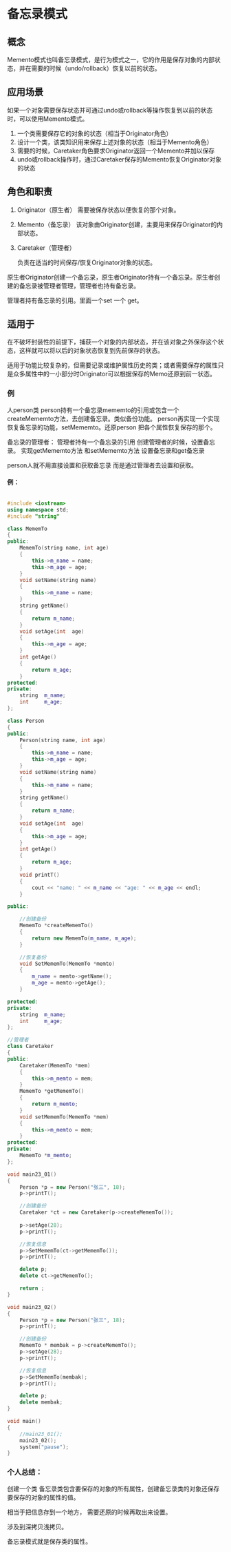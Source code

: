 # 备忘录模式

## 概念

Memento模式也叫备忘录模式，是行为模式之一，它的作用是保存对象的内部状态，并在需要的时候（undo/rollback）恢复以前的状态。

## 应用场景

如果一个对象需要保存状态并可通过undo或rollback等操作恢复到以前的状态时，可以使用Memento模式。

1. 一个类需要保存它的对象的状态（相当于Originator角色）
2. 设计一个类，该类知识用来保存上述对象的状态（相当于Memento角色）
3. 需要的时候，Caretaker角色要求Originator返回一个Memento并加以保存
4. undo或rollback操作时，通过Caretaker保存的Memento恢复Originator对象的状态

## 角色和职责

1. Originator（原生者）
   需要被保存状态以便恢复的那个对象。

2. Memento（备忘录）
   该对象由Originator创建，主要用来保存Originator的内部状态。

3. Caretaker（管理者）

   负责在适当的时间保存/恢复Originator对象的状态。

原生者Originator创建一个备忘录，原生者Originator持有一个备忘录。原生者创建的备忘录被管理者管理，管理者也持有备忘录。

管理者持有备忘录的引用。里面一个set 一个 get。

## 适用于

在不破坏封装性的前提下，捕获一个对象的内部状态，并在该对象之外保存这个状态，这样就可以将以后的对象状态恢复到先前保存的状态。

适用于功能比较复杂的，但需要记录或维护属性历史的类；或者需要保存的属性只是众多属性中的一小部分时Originator可以根据保存的Memo还原到前一状态。

### 例

人person类
person持有一个备忘录mememto的引用或包含一个createMememto方法，去创建备忘录。类似备份功能。
person再实现一个实现恢复备忘录的功能，setMememto。还原person 把各个属性恢复保存的那个。

备忘录的管理者：
管理者持有一个备忘录的引用 创建管理者的时候，设置备忘录。
实现getMememto方法 和setMememto方法 设置备忘录和get备忘录

person人就不用直接设置和获取备忘录  而是通过管理者去设置和获取。

#### 例：

```c++

#include <iostream>
using namespace std;
#include "string"

class MememTo
{
public:
	MememTo(string name, int age)
	{
		this->m_name = name;
		this->m_age = age;
	}
	void setName(string name)
	{
		this->m_name = name;
	}
	string getName()
	{
		return m_name;
	}
	void setAge(int  age)
	{
		this->m_age = age;
	}
	int getAge()
	{
		return m_age;
	}
protected:
private:
	string	m_name;
	int		m_age;
};

class Person
{
public:
	Person(string name, int age)
	{
		this->m_name = name;
		this->m_age = age;
	}
	void setName(string name)
	{
		this->m_name = name;
	}
	string getName()
	{
		return m_name;
	}
	void setAge(int  age)
	{
		this->m_age = age;
	}
	int getAge()
	{
		return m_age;
	}
	void printT()
	{
		cout << "name: " << m_name << "age: " << m_age << endl;
	}

public:

	//创建备份
	MememTo *createMememTo()
	{
		return new MememTo(m_name, m_age);
	}

	//恢复备份
	void SetMememTo(MememTo *memto)
	{
		m_name = memto->getName();
		m_age = memto->getAge();
	}

protected:
private:
	string	m_name;
	int		m_age;
};

//管理者
class Caretaker
{
public:
	Caretaker(MememTo *mem)
	{
		this->m_memto = mem;
	}
	MememTo *getMememTo()
	{
		return m_memto;
	}
	void setMememTo(MememTo *mem)
	{
		this->m_memto = mem;
	}
protected:
private:
	MememTo *m_memto;
};

void main23_01()
{
	Person *p = new Person("张三", 18);
	p->printT();

	//创建备份
	Caretaker *ct = new Caretaker(p->createMememTo());
	
	p->setAge(28);
	p->printT();

	//恢复信息
	p->SetMememTo(ct->getMememTo());
	p->printT();

	delete p;
	delete ct->getMememTo();

	return ;
}

void main23_02()
{
	Person *p = new Person("张三", 18);
	p->printT();

	//创建备份
	MememTo * membak = p->createMememTo();
	p->setAge(28);
	p->printT();

	//恢复信息
	p->SetMememTo(membak);
	p->printT();

	delete p;
	delete membak;
}

void main()
{
	//main23_01();
	main23_02();
	system("pause");
}
```

### 个人总结：

创建一个类 备忘录类包含要保存的对象的所有属性，创建备忘录类的对象还保存要保存的对象的属性的值。

相当于把信息存到一个地方， 需要还原的时候再取出来设置。

涉及到深拷贝浅拷贝。

备忘录模式就是保存类的属性。